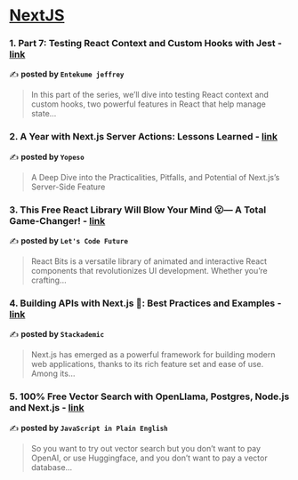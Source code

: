 
<h1><a href=https://medium.com/tag/nextjs/recommended target="_blank" rel="noopener noreferrer">NextJS</a></h1>
<h3>1. Part 7: Testing React Context and Custom Hooks with Jest - <a href="https://medium.com/@entekumejeffrey/part-7-testing-react-context-and-custom-hooks-with-jest-0c4e19b43e46" target="_blank" rel="noopener noreferrer">link</a></h3>

✍️ **posted by `Entekume jeffrey`**

<blockquote>In this part of the series, we’ll dive into testing React context and custom hooks, two powerful features in React that help manage state…</blockquote>

<h3>2. A Year with Next.js Server Actions: Lessons Learned - <a href="https://medium.com/yopeso/a-year-with-next-js-server-actions-lessons-learned-93ef7b518c73" target="_blank" rel="noopener noreferrer">link</a></h3>

✍️ **posted by `Yopeso`**

<blockquote>A Deep Dive into the Practicalities, Pitfalls, and Potential of Next.js’s Server-Side Feature</blockquote>

<h3>3. This Free React Library Will Blow Your Mind 😮— A Total Game-Changer! - <a href="https://medium.com/@letscodefuture/this-free-react-library-will-blow-your-mind-a-total-game-changer-15054bee0acb" target="_blank" rel="noopener noreferrer">link</a></h3>

✍️ **posted by `Let's Code Future`**

<blockquote>React Bits is a versatile library of animated and interactive React components that revolutionizes UI development. Whether you’re crafting…</blockquote>

<h3>4. Building APIs with Next.js 🔗: Best Practices and Examples - <a href="https://medium.com/stackademic/building-apis-with-next-js-best-practices-and-examples-e6a920703f41" target="_blank" rel="noopener noreferrer">link</a></h3>

✍️ **posted by `Stackademic`**

<blockquote>Next.js has emerged as a powerful framework for building modern web applications, thanks to its rich feature set and ease of use. Among its…</blockquote>

<h3>5. 100% Free Vector Search with OpenLlama, Postgres, Node.js and Next.js - <a href="https://medium.com/javascript-in-plain-english/100-free-vector-search-with-openllama-postgres-nodejs-and-nextjs-e496856766f7" target="_blank" rel="noopener noreferrer">link</a></h3>

✍️ **posted by `JavaScript in Plain English`**

<blockquote>So you want to try out vector search but you don’t want to pay OpenAI, or use Huggingface, and you don’t want to pay a vector database…</blockquote>

